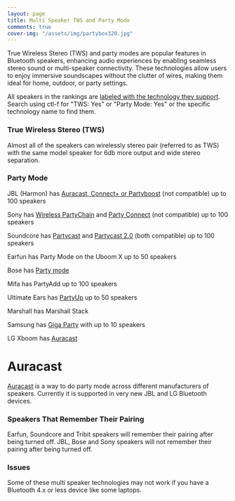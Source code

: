 ```yaml
---
layout: page
title: Multi Speaker TWS and Party Mode
comments: true
cover-img: "/assets/img/partybox320.jpg"
---
```


True Wireless Stereo (TWS) and party modes are popular features in Bluetooth speakers, enhancing audio experiences by enabling seamless stereo sound or multi-speaker connectivity. These technologies allow users to enjoy immersive soundscapes without the clutter of wires, making them ideal for home, outdoor, or party settings.

All speakers in the rankings are [labeled with the technology they support](/#all-portable-bluetooth-speakers-ranked). Search using ctl-f for "TWS: Yes" or "Party Mode: Yes" or the specific technology name to find them.

### True Wireless Stereo (TWS)

Almost all of the speakers can wirelessly stereo pair (referred to as TWS) with the same model speaker for 6db more output and wide stereo separation.

### Party Mode

JBL (Harmon) has [Auracast, Connect+ or Partyboost](https://uk.jbl.com/blog/connect-jbl-speakers.html) (not compatible) up to 100 speakers

Sony has [Wireless PartyChain](https://www.sony.com/electronics/support/articles/MC000028) and [Party Connect](https://www.sony.com/electronics/support/articles/MC000028) (not compatible) up to 100 speakers

Soundcore has [Partycast](https://us.soundcore.com/pages/partycast) and [Partycast 2.0](https://support.soundcore.com/s/article/What-are-the-differences-between-Partycast-2-0-and-Partycast-1-0) (both compatible) up to 100 speakers

Earfun has Party Mode on the Uboom X up to 50 speakers

Bose has [Party mode](https://www.bose.co.uk/en_gb/support/articles/HC1597/productCodes/soundlink_color_ii/article.html)

Mifa has PartyAdd up to 100 speakers

Ultimate Ears has [PartyUp](https://www.ultimateears.com/en-us/features/party-up.html) up to 50 speakers

Marshall has Marshall Stack

Samsung has [Giga Party](https://www.samsung.com/us/support/answer/ANS00086422/) with up to 10 speakers

LG Xboom has [Auracast](https://www.bluetooth.com/auracast/)

# Auracast 

[Auracast](https://www.bluetooth.com/auracast/) is a way to do party mode across different manufacturers of speakers. Currently it is supported in very new JBL and LG Bluetooth devices.

### Speakers That Remember Their Pairing

Earfun, Soundcore and Tribit speakers will remember their pairing after being turned off. JBL, Bose and Sony speakers will not remember their pairing after being turned off.

### Issues

Some of these multi speaker technologies may not work if you have a Bluetooth 4.x or less device like some laptops. 
